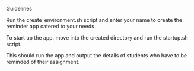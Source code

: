 Guidelines

Run the create_environment.sh script and enter your name to create the reminder app catered to your needs

To start up the app, move into the created directory and run the startup.sh script.

This should run the app and output the details of students who have to be reminded of their assignment.
